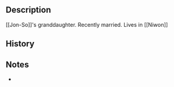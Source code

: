 ## Description
[[Jon-So]]'s granddaughter. Recently married. Lives in [[Niwon]]

## History


## Notes
* 